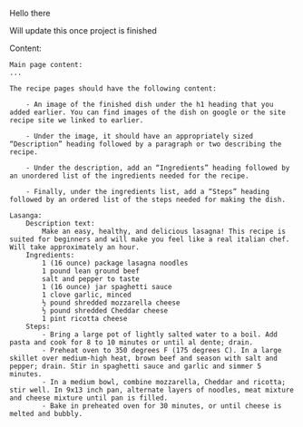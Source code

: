 Hello there

Will update this once project is finished

Content:

    Main page content:
    ...

    The recipe pages should have the following content:

        - An image of the finished dish under the h1 heading that you added earlier. You can find images of the dish on google or the site recipe site we linked to earlier.

        - Under the image, it should have an appropriately sized “Description” heading followed by a paragraph or two describing the recipe.

        - Under the description, add an “Ingredients” heading followed by an unordered list of the ingredients needed for the recipe.

        - Finally, under the ingredients list, add a “Steps” heading followed by an ordered list of the steps needed for making the dish.

    Lasanga:
        Description text:
            Make an easy, healthy, and delicious lasagna! This recipe is suited for beginners and will make you feel like a real italian chef. Will take approximately an hour.
        Ingredients:
            1 (16 ounce) package lasagna noodles
            1 pound lean ground beef
            salt and pepper to taste
            1 (16 ounce) jar spaghetti sauce
            1 clove garlic, minced
            ½ pound shredded mozzarella cheese
            ½ pound shredded Cheddar cheese
            1 pint ricotta cheese 
        Steps:
            - Bring a large pot of lightly salted water to a boil. Add pasta and cook for 8 to 10 minutes or until al dente; drain.
            - Preheat oven to 350 degrees F (175 degrees C). In a large skillet over medium-high heat, brown beef and season with salt and pepper; drain. Stir in spaghetti sauce and garlic and simmer 5 minutes.
            - In a medium bowl, combine mozzarella, Cheddar and ricotta; stir well. In 9x13 inch pan, alternate layers of noodles, meat mixture and cheese mixture until pan is filled.
            - Bake in preheated oven for 30 minutes, or until cheese is melted and bubbly.
        